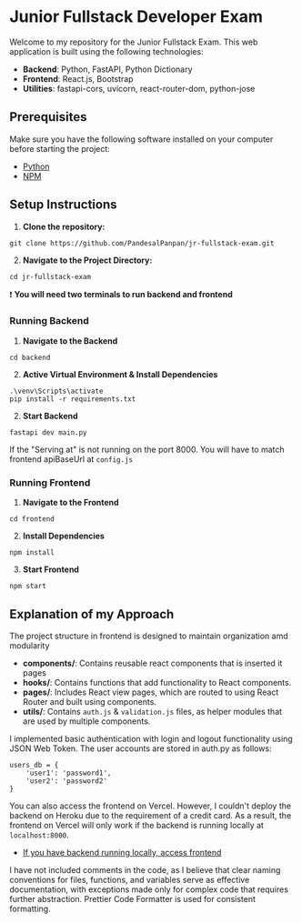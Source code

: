 # Junior Fullstack Developer Exam

Welcome to my repository for the Junior Fullstack Exam. This web application is built using the following technologies:

- **Backend**: Python, FastAPI, Python Dictionary
- **Frontend**: React.js, Bootstrap
- **Utilities**: fastapi-cors, uvicorn, react-router-dom, python-jose

## Prerequisites
Make sure you have the following software installed on your computer before starting the project:
- [Python](https://www.python.org/)
- [NPM](https://nodejs.org/en/download/package-manager)


## Setup Instructions
1. **Clone the repository:**
```
git clone https://github.com/PandesalPanpan/jr-fullstack-exam.git
```
2. **Navigate to the Project Directory:**
```
cd jr-fullstack-exam
```
❗ **You will need two terminals to run backend and frontend**
### Running Backend
1. **Navigate to the Backend**
```
cd backend
```
2. **Active Virtual Environment & Install Dependencies**
```
.\venv\Scripts\activate
pip install -r requirements.txt
```
2. **Start Backend**
```
fastapi dev main.py
```
If the "Serving at" is not running on the port 8000. You will have to match frontend apiBaseUrl at `config.js`


### Running Frontend
1. **Navigate to the Frontend**
```
cd frontend
```
2. **Install Dependencies**
```
npm install
```
3. **Start Frontend**
```
npm start
```

## Explanation of my Approach
The project structure in frontend is designed to maintain organization amd modularity

- **components/**: Contains reusable react components that is inserted it pages
- **hooks/**: Contains functions that add functionality to React components.
- **pages/**: Includes React view pages, which are routed to using React Router and built using components.
- **utils/**: Contains `auth.js` & `validation.js` files, as helper modules that are used by multiple components.

I implemented basic authentication with login and logout functionality using JSON Web Token. The user accounts are stored in auth.py as follows:
```
users_db = {
    'user1': 'password1',
    'user2': 'password2'
}
```

You can also access the frontend on Vercel. However, I couldn't deploy the backend on Heroku due to the requirement of a credit card. As a result, the frontend on Vercel will only work if the backend is running locally at `localhost:8000`.
- [If you have backend running locally, access frontend](https://jr-fullstack-exam.vercel.app/)

I have not included comments in the code, as I believe that clear naming conventions for files, functions, and variables serve as effective documentation, with exceptions made only for complex code that requires further abstraction. Prettier Code Formatter is used for consistent formatting.

